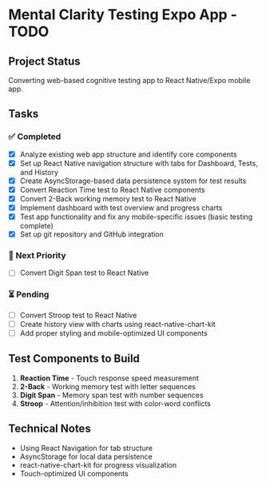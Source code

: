 # Mental Clarity Testing Expo App - TODO

## Project Status
Converting web-based cognitive testing app to React Native/Expo mobile app.

## Tasks

### ✅ Completed
- [x] Analyze existing web app structure and identify core components
- [x] Set up React Native navigation structure with tabs for Dashboard, Tests, and History
- [x] Create AsyncStorage-based data persistence system for test results
- [x] Convert Reaction Time test to React Native components
- [x] Convert 2-Back working memory test to React Native
- [x] Implement dashboard with test overview and progress charts
- [x] Test app functionality and fix any mobile-specific issues (basic testing complete)
- [x] Set up git repository and GitHub integration

### 🔄 Next Priority
- [ ] Convert Digit Span test to React Native

### ⏳ Pending
- [ ] Convert Stroop test to React Native
- [ ] Create history view with charts using react-native-chart-kit
- [ ] Add proper styling and mobile-optimized UI components

## Test Components to Build
1. **Reaction Time** - Touch response speed measurement
2. **2-Back** - Working memory test with letter sequences
3. **Digit Span** - Memory span test with number sequences
4. **Stroop** - Attention/inhibition test with color-word conflicts

## Technical Notes
- Using React Navigation for tab structure
- AsyncStorage for local data persistence
- react-native-chart-kit for progress visualization
- Touch-optimized UI components